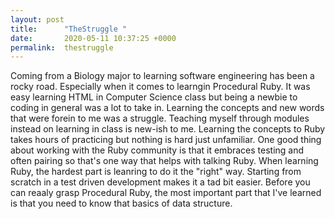 ```yaml
---
layout: post
title:      "TheStruggle "
date:       2020-05-11 10:37:25 +0000
permalink:  thestruggle
---
```




Coming from a Biology major to learning software engineering has been a rocky road. Especially when it comes to learngin Procedural Ruby. It was easy learning HTML in Computer Science class but being a newbie to coding in general was a lot to take in. Learning the concepts and new words that were forein to me was a struggle.  Teaching myself through modules instead on learning in class is new-ish to me. Learning the concepts to Ruby takes hours of practicing but nothing is hard just unfamiliar.  One good thing about working with the Ruby community is that it embraces testing and often pairing so that's one way that helps with talking Ruby. When learning Ruby, the hardest part is leanring to do it the "right" way. Starting from scratch in a test driven development makes it a tad bit easier. Before you can reaaly grasp Procedural Ruby, the most important part that I've learned is that you need to know that basics of data structure. 

